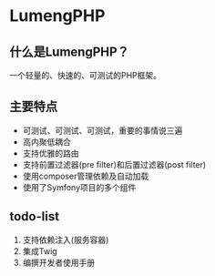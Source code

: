 LumengPHP
=========

什么是LumengPHP？
----------------

一个轻量的、快速的、可测试的PHP框架。

主要特点
-------

* 可测试、可测试、可测试，重要的事情说三遍
* 高内聚低耦合
* 支持优雅的路由
* 支持前置过滤器(pre filter)和后置过滤器(post filter)
* 使用composer管理依赖及自动加载
* 使用了Symfony项目的多个组件

todo-list
----------

1. 支持依赖注入(服务容器)
2. 集成Twig
3. 编撰开发者使用手册
